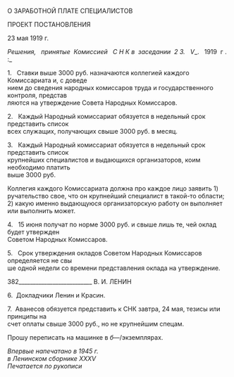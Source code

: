 О ЗАРАБОТНОЙ ПЛАТЕ СПЕЦИАЛИСТОВ

ПРОЕКТ ПОСТАНОВЛЕНИЯ

23 мая 1919 г.

_Решения,_   _принятые  Комиссией   С_ _Η_ _К в  заседании  2 3._   _V__.   1919  г . :_

1.   Ставки выше 3000 руб. назначаются коллегией каждого Комиссариата и, с доведе­  
нием до сведения народных комиссаров труда и государственного контроля, представ­  
ляются на утверждение Совета Народных Комиссаров.

2.   Каждый Народный комиссариат обязуется в недельный срок представить список  
всех служащих, получающих свыше 3000 руб. в месяц.

3.   Каждый Народный комиссариат обязуется в недельный срок представить список  
крупнейших специалистов и выдающихся организаторов, коим необходимо платить  
выше 3000 руб.

Коллегия каждого Комиссариата должна про каждое лицо заявить 1) ручательство свое, что он крупнейший специалист в такой-то области; 2) какую именно выдающуюся организаторскую работу он выполняет или выполнить может.

4.   15 июня получат по норме 3000 руб. и свыше лишь те, чей оклад будет утвержден  
Советом Народных Комиссаров.

5.   Срок утверждения окладов Советом Народных Комиссаров определяется не свы­  
ше одной недели со времени представления оклада на утверждение.

  

382__________________________ В. И. ЛЕНИН

6.  Докладчики Ленин и Красин.

7.  Аванесов обязуется представить к СНК завтра, 24 мая, тезисы или принципы на­  
счет оплаты свыше 3000 руб., но не крупнейшим спецам.

Прошу переписать на машинке в _б_—/экземплярах.

_Впервые напечатано в 1945 г.  
в Ленинском сборнике_ _XXXV_                                                               _Печатается по рукописи_